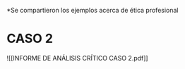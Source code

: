 *Se compartieron los ejemplos acerca de ética profesional

# CASO 2
![[INFORME DE ANÁLISIS CRÍTICO CASO 2.pdf]]